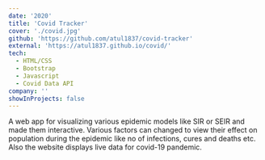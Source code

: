 ```yaml
---
date: '2020'
title: 'Covid Tracker'
cover: './covid.jpg'
github: 'https://github.com/atul1837/covid-tracker'
external: 'https://atul1837.github.io/covid/'
tech:
  - HTML/CSS
  - Bootstrap
  - Javascript
  - Covid Data API
company: ''
showInProjects: false
---
```


A web app for visualizing various epidemic models like SIR or SEIR and made them interactive. Various factors can changed to view their effect on population during the epidemic like no of infections, cures and deaths etc.
Also the website displays live data for covid-19 pandemic.
